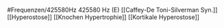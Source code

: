 #Frequenzen/425580Hz
425580 Hz (E)
[[Caffey-De Toni-Silverman Syn.]]
[[Hyperostose]]
[[Knochen Hypertrophie]]
[[Kortikale Hyperostose]]